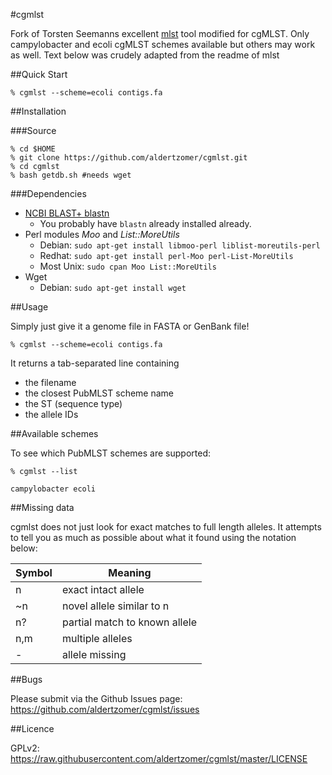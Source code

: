 #cgmlst

Fork of Torsten Seemanns excellent [mlst](https://github.com/tseemann/mlst) tool modified for cgMLST. Only campylobacter and ecoli cgMLST schemes available but others may work as well.
Text below was crudely adapted from the readme of mlst

##Quick Start

    % cgmlst --scheme=ecoli contigs.fa

##Installation

###Source

    % cd $HOME
    % git clone https://github.com/aldertzomer/cgmlst.git
    % cd cgmlst
    % bash getdb.sh #needs wget

    
###Dependencies

* [NCBI BLAST+ blastn](https://www.ncbi.nlm.nih.gov/books/NBK279671/) 
  * You probably have `blastn` already installed already.
* Perl modules *Moo* and *List::MoreUtils*
  * Debian: `sudo apt-get install libmoo-perl liblist-moreutils-perl`
  * Redhat: `sudo apt-get install perl-Moo perl-List-MoreUtils`
  * Most Unix: `sudo cpan Moo List::MoreUtils`
* Wget
  * Debian: `sudo apt-get install wget`

##Usage

Simply just give it a genome file in FASTA or GenBank file!

    % cgmlst --scheme=ecoli contigs.fa

It returns a tab-separated line containing
* the filename
* the closest PubMLST scheme name
* the ST (sequence type)
* the allele IDs

##Available schemes

To see which PubMLST schemes are supported:

    % cgmlst --list
    
    campylobacter ecoli

##Missing data

cgmlst does not just look for exact matches to full length alleles. 
It attempts to tell you as much as possible about what it found using the
notation below:

Symbol | Meaning
--- | ---
n | exact intact allele
~n | novel allele similar to n
n? | partial match to known allele
n,m | multiple alleles
- | allele missing

##Bugs

Please submit via the Github Issues page: https://github.com/aldertzomer/cgmlst/issues

##Licence

GPLv2: https://raw.githubusercontent.com/aldertzomer/cgmlst/master/LICENSE


